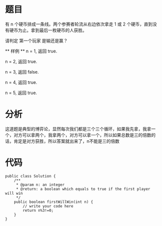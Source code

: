 # 题目
有 n 个硬币排成一条线。两个参赛者轮流从右边依次拿走 1 或 2 个硬币，直到没有硬币为止。拿到最后一枚硬币的人获胜。

请判定 第一个玩家 是输还是赢？

** 样例 **
n = 1, 返回 true.

n = 2, 返回 true.

n = 3, 返回 false.

n = 4, 返回 true.

n = 5, 返回 true.

# 分析
这道题是典型的博弈论，显然每次我们都是三个三个循环，如果我先拿，我拿一个，对方可以拿两个，我拿两个，对方可以拿一个，所以如果总数是三的倍数的话，肯定是对方获胜，所以答案就出来了，n不能是三的倍数

# 代码
```
public class Solution {
    /**
     * @param n: an integer
     * @return: a boolean which equals to true if the first player will win
     */
    public boolean firstWillWin(int n) {
        // write your code here
        return n%3!=0; 
    }
}
```
